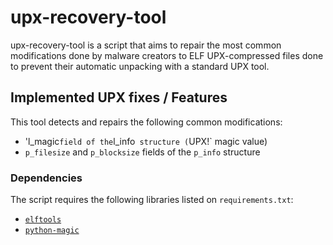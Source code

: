 # upx-recovery-tool

upx-recovery-tool is a script that aims to repair the most common modifications done by malware creators to ELF UPX-compressed 
files done to prevent their automatic unpacking with a standard UPX tool.

## Implemented UPX fixes / Features

This tool detects and repairs the following common modifications:
- 'l_magic` field of the `l_info` structure (`UPX!` magic value)
- `p_filesize` and `p_blocksize` fields of the `p_info` structure

### Dependencies

The script requires the following libraries listed on `requirements.txt`:

- [`elftools`](https://github.com/eliben/pyelftools)
- [`python-magic`](https://pypi.org/project/python-magic/)
